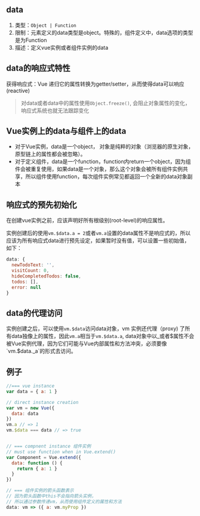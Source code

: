 ## data
1. 类型：`Object | Function`
2. 限制：元素定义的data类型是object。特殊的，组件定义中，data选项的类型是为Function
3. 描述：定义vue实例或者组件实例的data


## data的响应式特性
获得响应式：Vue 递归它的属性转换为getter/setter，从而使得data可以响应(reactive)

> 对data或者data中的属性使用`Object.freeze()`, 会阻止对象属性的变化，响应式系统也就无法跟踪变化

## Vue实例上的data与组件上的data
* 对于Vue实例，data是一个object， 对象是纯粹的对象（浏览器的原生对象，原型链上的属性都会被忽略）。
* 对于定义组件，data是一个function，function内return一个object，因为组件会被重复使用，如果data是一个对象，那么这个对象会被所有组件实例共享，所以组件使用function，每次组件实例常见都返回一个全新的data对象副本

## 响应式的预先初始化
在创建vue实例之前，应该声明好所有根级别(root-level)的响应属性。

实例创建后的使用`vm.$data.a = 2`或者`vm.a`设置的data属性不是响应式的，所以应该为所有响应式data进行预先设定，如果暂时没有值，可以设置一些初始值，如下：

```js
data: {
  newTodoText: '',
  visitCount: 0,
  hideCompletedTodos: false,
  todos: [],
  error: null
}
```


## data的代理访问
实例创建之后，可以使用`vm.$data`访问data对象，vm 实例还代理（proxy) 了所有data独像上的属性，因此`vm.a`相当于`vm.$data.a`, data对象中以_或者$属性不会被Vue实例代理，因为它们可能与Vue内部属性和方法冲突，必须要像`vm.$data._a`的形式去访问。


## 例子
```js
//=== vue instance
var data = { a: 1 }

// direct instance creation
var vm = new Vue({
  data: data
})
vm.a // => 1
vm.$data === data // => true


// === compnent instance 组件实例
// must use function when in Vue.extend()
var Component = Vue.extend({
  data: function () {
    return { a: 1 }
  }
})

// === 组件实例的箭头函数表示
// 因为箭头函数中this不会指向箭头实例，
// 所以通过参数传递vm，从而使用组件定义的属性和方法
data: vm => ({ a: vm.myProp })
```


